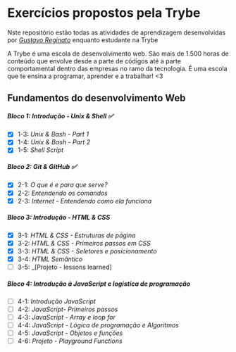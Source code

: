 # Exercícios propostos pela Trybe

Nste repositório estão todas as atividades de aprendizagem desenvolvidas por _[Gustavo Reginato](https://www.linkedin.com/in/gustavoreginato/)_ enquanto estudante na Trybe

A Trybe é uma escola de desenvolvimento web. São mais de 1.500 horas de conteúdo que envolve desde a parte de códigos até a parte comportamental dentro das empresas no ramo da tecnologia. É uma escola que te ensina a programar, aprender e a trabalhar! <3

## Fundamentos do desenvolvimento Web

##### Bloco 1: Introdução - Unix & Shell :white_check_mark:

- [x] 1-3: _Unix & Bash - Part 1_
- [x] 1-4: _Unix & Bash - Part 2_
- [x] 1-5: _Shell Script_

##### Bloco 2: Git & GitHub :white_check_mark:

- [x] 2-1: _O que é e para que serve?_
- [x] 2-2: _Entendendo os comandos_
- [x] 2-3: _Internet - Entendendo como ela funciona_

##### Bloco 3: Introdução - HTML & CSS

- [x] 3-1: _HTML & CSS - Estruturas de página_
- [x] 3-2: _HTML & CSS - Primeiros passos em CSS_
- [x] 3-3: _HTML & CSS - Seletores e posicionamento_
- [x] 3-4: _HTML Semântico_
- [ ] 3-5: _[Projeto - lessons learned]

##### Bloco 4: Introdução à JavaScript e logística de programação

- [ ] 4-1: _Introdução JavaScript_
- [ ] 4-2: _JavaScript- Primeiros passos_
- [ ] 4-3: _JavaScript - Array e loop for_
- [ ] 4-4: _JavaScript - Lógica de programação e Algoritmos_
- [ ] 4-5: _JavaScript - Objetos e funções_
- [ ] 4-6: _Projeto - Playground Functions_
